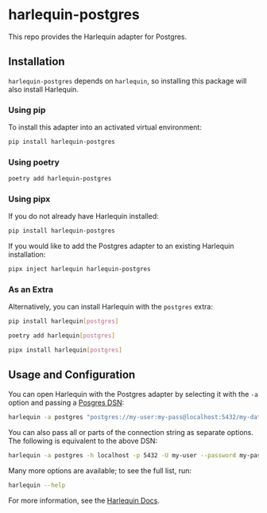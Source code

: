 # harlequin-postgres

This repo provides the Harlequin adapter for Postgres.

## Installation

`harlequin-postgres` depends on `harlequin`, so installing this package will also install Harlequin.

### Using pip

To install this adapter into an activated virtual environment:
```bash
pip install harlequin-postgres
```

### Using poetry

```bash
poetry add harlequin-postgres
```

### Using pipx

If you do not already have Harlequin installed:

```bash
pip install harlequin-postgres
```

If you would like to add the Postgres adapter to an existing Harlequin installation:

```bash
pipx inject harlequin harlequin-postgres
```

### As an Extra
Alternatively, you can install Harlequin with the `postgres` extra:

```bash
pip install harlequin[postgres]
```

```bash
poetry add harlequin[postgres]
```

```bash
pipx install harlequin[postgres]
```

## Usage and Configuration

You can open Harlequin with the Postgres adapter by selecting it with the `-a` option and passing a [Posgres DSN](https://www.postgresql.org/docs/current/libpq-connect.html#LIBPQ-CONNSTRING):

```bash
harlequin -a postgres "postgres://my-user:my-pass@localhost:5432/my-database"
```

You can also pass all or parts of the connection string as separate options. The following is equivalent to the above DSN:

```bash
harlequin -a postgres -h localhost -p 5432 -U my-user --password my-pass -d my-database
```

Many more options are available; to see the full list, run:

```bash
harlequin --help
```

For more information, see the [Harlequin Docs](https://harlequin.sh/docs/postgres/index).